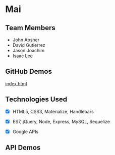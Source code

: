 # Mai


## Team Members
- John Absher
- David Gutierrez
- Jason Joachim
- Isaac Lee


## GitHub Demos
[index.html](https://ijlee2.github.io/Mai/)


## Technologies Used
- [x] HTML5, CSS3, Materialize, Handlebars

- [x] ES7, jQuery, Node, Express, MySQL, Sequelize

- [x] Google APIs


## API Demos